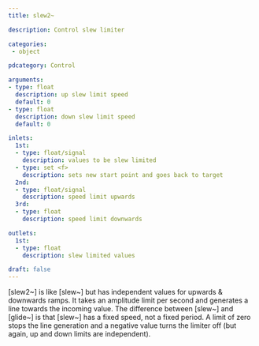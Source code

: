```yaml
---
title: slew2~

description: Control slew limiter

categories:
 - object

pdcategory: Control

arguments:
- type: float
  description: up slew limit speed
  default: 0
- type: float
  description: down slew limit speed
  default: 0

inlets:
  1st:
  - type: float/signal
    description: values to be slew limited
  - type: set <f>
    description: sets new start point and goes back to target
  2nd:
  - type: float/signal
    description: speed limit upwards
  3rd:
  - type: float
    description: speed limit downwards 

outlets:
  1st:
  - type: float
    description: slew limited values

draft: false
---
```


[slew2~] is like [slew~] but has independent values for upwards & downwards ramps. It takes an amplitude limit per second and generates a line towards the incoming value. The difference between [slew~] and [glide~] is that [slew~] has a fixed speed, not a fixed period. A limit of zero stops the line generation and a negative value turns the limiter off (but again, up and down limits are independent).
